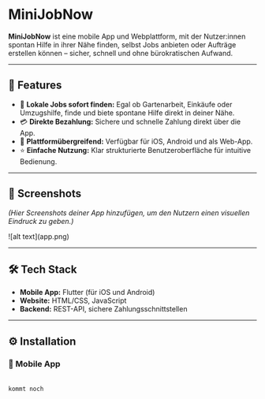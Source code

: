 # MiniJobNow

**MiniJobNow** ist eine mobile App und Webplattform, mit der Nutzer:innen spontan Hilfe in ihrer Nähe finden, selbst Jobs anbieten oder Aufträge erstellen können – sicher, schnell und ohne bürokratischen Aufwand.


<hr>

<h2>🚀 Features</h2>
<ul>
    <li>📍 <strong>Lokale Jobs sofort finden:</strong> Egal ob Gartenarbeit, Einkäufe oder Umzugshilfe, finde und biete spontane Hilfe direkt in deiner Nähe.</li>
    <li>💳 <strong>Direkte Bezahlung:</strong> Sichere und schnelle Zahlung direkt über die App.</li>
    <li>📱 <strong>Plattformübergreifend:</strong> Verfügbar für iOS, Android und als Web-App.</li>
    <li>⭐ <strong>Einfache Nutzung:</strong> Klar strukturierte Benutzeroberfläche für intuitive Bedienung.</li>
</ul>

<hr>

<h2>📸 Screenshots</h2>
<p><em>(Hier Screenshots deiner App hinzufügen, um den Nutzern einen visuellen Eindruck zu geben.)</em></p>
![alt text](app.png)

<hr>

<h2>🛠️ Tech Stack</h2>
<ul>
    <li><strong>Mobile App:</strong> Flutter (für iOS und Android)</li>
    <li><strong>Website:</strong> HTML/CSS, JavaScript</li>
    <li><strong>Backend:</strong> REST-API, sichere Zahlungsschnittstellen</li>
</ul>

<hr>

<h2>⚙️ Installation</h2>

<h3>📱 Mobile App</h3>
<pre><code>
kommt noch
